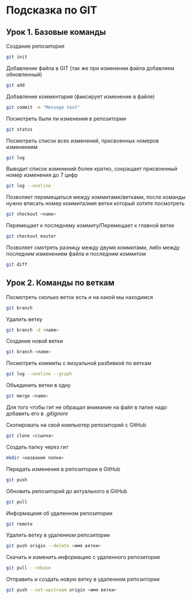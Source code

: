 # Подсказка по GIT

## Урок 1. Базовые команды

Создание репозитория
```sh
git init
```

Добавление файла в GIT (так же при изменении файла добавляем обновленный)
```sh
git add
```

Добавление комментария (фиксирует изменение в файле)
```sh
git commit -m "Message text"
```

Посмотреть были ли изменения в репозитории
```sh
git status
```

Посмотреть список всех изменений, присвоенных номеров изменениям
```sh
git log
```

Выводит список изменений более кратко, сокращает присвоенный номер изменения до 7 цифр
```sh
git log --oneline
```

Позволяет перемещаться между коммитами/ветками, после команды нужно вписать номер коммита/имя ветки который хотите посмотреть
```sh
git checkout <name>
```

Перемещает к последнему коммиту/Перемещает к главной ветке
```sh
git checkout master
```

Позволяет смотреть разницу между двумя коммитами, либо между последним изменением файла и последним коммитом
```sh
git diff
```

## Урок 2. Команды по веткам

Посмотреть сколько веток есть и на какой мы находимся
```sh
git branch
```

Удалить ветку
```sh
git branch -d <name>
```

Создание новой ветки
```sh
git branch <name>
```

Посмотреть коммиты с визуальной разбивкой по веткам
```sh
git log --oneline --graph
```

Объединить ветки в одну
```sh
git merge <name>
```

Для того чтобы гит не обращал внимание на файл в папке надо добавить его в *.gitignore*

Скопировать на свой компьютер репозиторий с GitHub
```sh
git clone <ссылка>
```

Создать папку через гит
``` sh
mkdir <название папки>
```

Передать изменения в репозитории в GitHub
```sh
git push
```

Обновить репозиторий до актуального в GitHub
```sh
git pull
```

Информациия об удаленном репозитории
```sh
git remote
```

Удалить ветку в удаленном репозитории
```sh
git push origin --delete <имя ветки>
```

Скачать и изменить информацию с удаленного репозитория
```sh
git pull --rebase
```

Отправить и создать новую ветку в удаленном репозитории
```sh
git push --set-upstream origin <имя ветки>
```